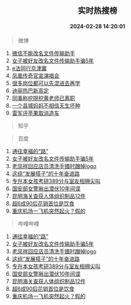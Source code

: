 <div align="center"><h2>实时热搜榜</h2><h4>2024-02-28 14:20:01</h4></div>

> 微博  

1. [微信不能改名文件传输助手](https://s.weibo.com/weibo?q=%23%E5%BE%AE%E4%BF%A1%E4%B8%8D%E8%83%BD%E6%94%B9%E5%90%8D%E6%96%87%E4%BB%B6%E4%BC%A0%E8%BE%93%E5%8A%A9%E6%89%8B%23&t=31&band_rank=1&Refer=top)<br />
2. [女子被好友改名文件传输助手骗5年](https://s.weibo.com/weibo?q=%23%E5%A5%B3%E5%AD%90%E8%A2%AB%E5%A5%BD%E5%8F%8B%E6%94%B9%E5%90%8D%E6%96%87%E4%BB%B6%E4%BC%A0%E8%BE%93%E5%8A%A9%E6%89%8B%E9%AA%975%E5%B9%B4%23&t=31&band_rank=2&Refer=top)<br />
3. [e法同行京津冀](https://s.weibo.com/weibo?q=%23e%E6%B3%95%E5%90%8C%E8%A1%8C%E4%BA%AC%E6%B4%A5%E5%86%80%23&t=31&band_rank=3&Refer=top)<br />
4. [凤凰传奇官宣演唱会](https://s.weibo.com/weibo?q=%E5%87%A4%E5%87%B0%E4%BC%A0%E5%A5%87%E5%AE%98%E5%AE%A3%E6%BC%94%E5%94%B1%E4%BC%9A&t=31&band_rank=4&Refer=top)<br />
5. [很多岗位都可以先混进去再学](https://s.weibo.com/weibo?q=%23%E5%BE%88%E5%A4%9A%E5%B2%97%E4%BD%8D%E9%83%BD%E5%8F%AF%E4%BB%A5%E5%85%88%E6%B7%B7%E8%BF%9B%E5%8E%BB%E5%86%8D%E5%AD%A6%23&t=31&band_rank=5&Refer=top)<br />
6. [迪丽热巴新高定](https://s.weibo.com/weibo?q=%E8%BF%AA%E4%B8%BD%E7%83%AD%E5%B7%B4%E6%96%B0%E9%AB%98%E5%AE%9A&t=31&band_rank=6&Refer=top)<br />
7. [同事称挖呀挖黄老师已离职](https://s.weibo.com/weibo?q=%23%E5%90%8C%E4%BA%8B%E7%A7%B0%E6%8C%96%E5%91%80%E6%8C%96%E9%BB%84%E8%80%81%E5%B8%88%E5%B7%B2%E7%A6%BB%E8%81%8C%23&t=31&band_rank=7&Refer=top)<br />
8. [一个县城妈妈不相信天生坏种](https://s.weibo.com/weibo?q=%23%E4%B8%80%E4%B8%AA%E5%8E%BF%E5%9F%8E%E5%A6%88%E5%A6%88%E4%B8%8D%E7%9B%B8%E4%BF%A1%E5%A4%A9%E7%94%9F%E5%9D%8F%E7%A7%8D%23&t=31&band_rank=8&Refer=top)<br />
9. [雷军评苹果取消造车](https://s.weibo.com/weibo?q=%23%E9%9B%B7%E5%86%9B%E8%AF%84%E8%8B%B9%E6%9E%9C%E5%8F%96%E6%B6%88%E9%80%A0%E8%BD%A6%23&t=31&band_rank=9&Refer=top)<br />

> 知乎  


> 百度  

1. [通往幸福的“路”](https://www.baidu.com/s?wd=%E9%80%9A%E5%BE%80%E5%B9%B8%E7%A6%8F%E7%9A%84%E2%80%9C%E8%B7%AF%E2%80%9D&sa=fyb_news&rsv_dl=fyb_news)<br />
2. [女子被好友改名文件传输助手骗5年](https://www.baidu.com/s?wd=%E5%A5%B3%E5%AD%90%E8%A2%AB%E5%A5%BD%E5%8F%8B%E6%94%B9%E5%90%8D%E6%96%87%E4%BB%B6%E4%BC%A0%E8%BE%93%E5%8A%A9%E6%89%8B%E9%AA%975%E5%B9%B4&sa=fyb_news&rsv_dl=fyb_news)<br />
3. [老凤祥回应店员清洗手镯时蹭掉logo](https://www.baidu.com/s?wd=%E8%80%81%E5%87%A4%E7%A5%A5%E5%9B%9E%E5%BA%94%E5%BA%97%E5%91%98%E6%B8%85%E6%B4%97%E6%89%8B%E9%95%AF%E6%97%B6%E8%B9%AD%E6%8E%89logo&sa=fyb_news&rsv_dl=fyb_news)<br />
4. [这组“发展搭子”的十年奋进路](https://www.baidu.com/s?wd=%E8%BF%99%E7%BB%84%E2%80%9C%E5%8F%91%E5%B1%95%E6%90%AD%E5%AD%90%E2%80%9D%E7%9A%84%E5%8D%81%E5%B9%B4%E5%A5%8B%E8%BF%9B%E8%B7%AF&sa=fyb_news&rsv_dl=fyb_news)<br />
5. [专升本女孩考研389分与室友相拥尖叫](https://www.baidu.com/s?wd=%E4%B8%93%E5%8D%87%E6%9C%AC%E5%A5%B3%E5%AD%A9%E8%80%83%E7%A0%94389%E5%88%86%E4%B8%8E%E5%AE%A4%E5%8F%8B%E7%9B%B8%E6%8B%A5%E5%B0%96%E5%8F%AB&sa=fyb_news&rsv_dl=fyb_news)<br />
6. [国安部女警揪出潜伏10年间谍](https://www.baidu.com/s?wd=%E5%9B%BD%E5%AE%89%E9%83%A8%E5%A5%B3%E8%AD%A6%E6%8F%AA%E5%87%BA%E6%BD%9C%E4%BC%8F10%E5%B9%B4%E9%97%B4%E8%B0%8D&sa=fyb_news&rsv_dl=fyb_news)<br />
7. [昆明海关查获人体组织制品12件](https://www.baidu.com/s?wd=%E6%98%86%E6%98%8E%E6%B5%B7%E5%85%B3%E6%9F%A5%E8%8E%B7%E4%BA%BA%E4%BD%93%E7%BB%84%E7%BB%87%E5%88%B6%E5%93%8112%E4%BB%B6&sa=fyb_news&rsv_dl=fyb_news)<br />
8. [超6成90后花销首位是饮食](https://www.baidu.com/s?wd=%E8%B6%856%E6%88%9090%E5%90%8E%E8%8A%B1%E9%94%80%E9%A6%96%E4%BD%8D%E6%98%AF%E9%A5%AE%E9%A3%9F&sa=fyb_news&rsv_dl=fyb_news)<br />
9. [重庆机场一飞机突然起火？假的](https://www.baidu.com/s?wd=%E9%87%8D%E5%BA%86%E6%9C%BA%E5%9C%BA%E4%B8%80%E9%A3%9E%E6%9C%BA%E7%AA%81%E7%84%B6%E8%B5%B7%E7%81%AB%EF%BC%9F%E5%81%87%E7%9A%84&sa=fyb_news&rsv_dl=fyb_news)<br />

> 哔哩哔哩  

1. [通往幸福的“路”](https://www.baidu.com/s?wd=%E9%80%9A%E5%BE%80%E5%B9%B8%E7%A6%8F%E7%9A%84%E2%80%9C%E8%B7%AF%E2%80%9D&sa=fyb_news&rsv_dl=fyb_news)<br />
2. [女子被好友改名文件传输助手骗5年](https://www.baidu.com/s?wd=%E5%A5%B3%E5%AD%90%E8%A2%AB%E5%A5%BD%E5%8F%8B%E6%94%B9%E5%90%8D%E6%96%87%E4%BB%B6%E4%BC%A0%E8%BE%93%E5%8A%A9%E6%89%8B%E9%AA%975%E5%B9%B4&sa=fyb_news&rsv_dl=fyb_news)<br />
3. [老凤祥回应店员清洗手镯时蹭掉logo](https://www.baidu.com/s?wd=%E8%80%81%E5%87%A4%E7%A5%A5%E5%9B%9E%E5%BA%94%E5%BA%97%E5%91%98%E6%B8%85%E6%B4%97%E6%89%8B%E9%95%AF%E6%97%B6%E8%B9%AD%E6%8E%89logo&sa=fyb_news&rsv_dl=fyb_news)<br />
4. [这组“发展搭子”的十年奋进路](https://www.baidu.com/s?wd=%E8%BF%99%E7%BB%84%E2%80%9C%E5%8F%91%E5%B1%95%E6%90%AD%E5%AD%90%E2%80%9D%E7%9A%84%E5%8D%81%E5%B9%B4%E5%A5%8B%E8%BF%9B%E8%B7%AF&sa=fyb_news&rsv_dl=fyb_news)<br />
5. [专升本女孩考研389分与室友相拥尖叫](https://www.baidu.com/s?wd=%E4%B8%93%E5%8D%87%E6%9C%AC%E5%A5%B3%E5%AD%A9%E8%80%83%E7%A0%94389%E5%88%86%E4%B8%8E%E5%AE%A4%E5%8F%8B%E7%9B%B8%E6%8B%A5%E5%B0%96%E5%8F%AB&sa=fyb_news&rsv_dl=fyb_news)<br />
6. [国安部女警揪出潜伏10年间谍](https://www.baidu.com/s?wd=%E5%9B%BD%E5%AE%89%E9%83%A8%E5%A5%B3%E8%AD%A6%E6%8F%AA%E5%87%BA%E6%BD%9C%E4%BC%8F10%E5%B9%B4%E9%97%B4%E8%B0%8D&sa=fyb_news&rsv_dl=fyb_news)<br />
7. [昆明海关查获人体组织制品12件](https://www.baidu.com/s?wd=%E6%98%86%E6%98%8E%E6%B5%B7%E5%85%B3%E6%9F%A5%E8%8E%B7%E4%BA%BA%E4%BD%93%E7%BB%84%E7%BB%87%E5%88%B6%E5%93%8112%E4%BB%B6&sa=fyb_news&rsv_dl=fyb_news)<br />
8. [超6成90后花销首位是饮食](https://www.baidu.com/s?wd=%E8%B6%856%E6%88%9090%E5%90%8E%E8%8A%B1%E9%94%80%E9%A6%96%E4%BD%8D%E6%98%AF%E9%A5%AE%E9%A3%9F&sa=fyb_news&rsv_dl=fyb_news)<br />
9. [重庆机场一飞机突然起火？假的](https://www.baidu.com/s?wd=%E9%87%8D%E5%BA%86%E6%9C%BA%E5%9C%BA%E4%B8%80%E9%A3%9E%E6%9C%BA%E7%AA%81%E7%84%B6%E8%B5%B7%E7%81%AB%EF%BC%9F%E5%81%87%E7%9A%84&sa=fyb_news&rsv_dl=fyb_news)<br />
